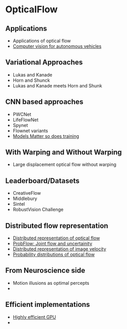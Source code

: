# OpticalFlow

## Applications
 - Applications of optical flow 
 - [Computer vision for autonomous vehicles](https://www.nowpublishers.com/article/Details/CGV-079)
 
## Variational Approaches 
 - Lukas and Kanade
 - Horn and Shunck
 - Lukas and Kanade meets Horn and Shunk

## CNN based approaches
 - PWCNet
 - LifeFlowNet
 - Spynet
 - Flownet variants
 - [Models Matter so does training](https://arxiv.org/abs/1809.05571)
 
## With Warping and Without Warping
- Large displacement optical flow without warping 

 
## Leaderboard/Datasets
- CreativeFlow
- Middlebury
- Sintel
- RobustVision Challenge

## Distributed flow representation
-  [Distributed representation of optical flow](ftp://nozdr.ru/biblio/kolxoz/B/Rao,%20Olshausen,%20Lewicki.%20(eds.)%20Probabilistic%20models%20of%20the%20brain..%20Perception%20and%20neural%20function%20(MIT,%202002)(ISBN%200262182246)(335s)_B_.pdf#page=88)
- [ProbFlow: Joint flow and uncertainity](https://arxiv.org/abs/1809.05571)
- [Distributed representation of image velocity](https://pdfs.semanticscholar.org/6fa3/160f82c5a41f9f1441d2b8b6247130fafe39.pdf)
- [Probability distributions of optical flow](http://persci.mit.edu/pub_pdfs/simoncelli_prob.pdf)

## From Neuroscience side
- Motion illusions as optimal percepts
-

## Efficient implementations
- [Highly efficient GPU](https://link.springer.com/chapter/10.1007/978-3-642-35740-4_29)
- 

